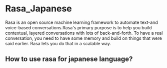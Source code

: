 # Rasa_Japanese
Rasa is an open source machine learning framework to automate text-and voice-based conversations.Rasa's primary purpose is to help you build contextual, layered conversations with lots of back-and-forth. To have a real conversation, you need to have some memory and build on things that were said earlier. Rasa lets you do that in a scalable way.

## How to use rasa for japanese language?

### 
